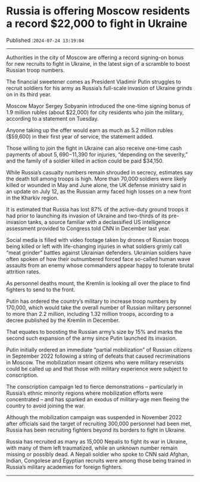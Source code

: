 # Russia is offering Moscow residents a record $22,000 to fight in Ukraine

Published :`2024-07-24 13:19:04`

---

Authorities in the city of Moscow are offering a record signing-on bonus for new recruits to fight in Ukraine, in the latest sign of a scramble to boost Russian troop numbers.

The financial sweetener comes as President Vladimir Putin struggles to recruit soldiers for his army as Russia’s full-scale invasion of Ukraine grinds on in its third year.

Moscow Mayor Sergey Sobyanin introduced the one-time signing bonus of 1.9 million rubles (about $22,000) for city residents who join the military, according to a statement on Tuesday.

Anyone taking up the offer would earn as much as 5.2 million rubles ($59,600) in their first year of service, the statement added.

Those willing to join the fight in Ukraine can also receive one-time cash payments of about $5,690-$11,390 for injuries, “depending on the severity,” and the family of a soldier killed in action could be paid $34,150.

While Russia’s casualty numbers remain shrouded in secrecy, estimates say the death toll among troops is high. More than 70,000 soldiers were likely killed or wounded in May and June alone, the UK defense ministry said in an update on July 12, as the Russian army faced high losses on a new front in the Kharkiv region.

It is estimated that Russia has lost 87% of the active-duty ground troops it had prior to launching its invasion of Ukraine and two-thirds of its pre-invasion tanks, a source familiar with a declassified US intelligence assessment provided to Congress told CNN in December last year.

Social media is filled with video footage taken by drones of Russian troops being killed or left with life-changing injuries in what soldiers grimly call “meat grinder” battles against Ukrainian defenders. Ukrainian soldiers have often spoken of how their outnumbered forced face so-called human wave assaults from an enemy whose commanders appear happy to tolerate brutal attrition rates.

As personnel deaths mount, the Kremlin is looking all over the place to find fighters to send to the front.

Putin has ordered the country’s military to increase troop numbers by 170,000, which would take the overall number of Russian military personnel to more than 2.2 million, including 1.32 million troops, according to a decree published by the Kremlin in December.

That equates to boosting the Russian army’s size by 15% and marks the second such expansion of the army since Putin launched its invasion.

Putin initially ordered an immediate “partial mobilization” of Russian citizens in September 2022 following a string of defeats that caused recriminations in Moscow. The mobilization meant citizens who were military reservists could be called up and that those with military experience were subject to conscription.

The conscription campaign led to fierce demonstrations – particularly in Russia’s ethnic minority regions where mobilization efforts were concentrated – and has sparked an exodus of military-age men fleeing the country to avoid joining the war.

Although the mobilization campaign was suspended in November 2022 after officials said the target of recruiting 300,000 personnel had been met, Russia has been recruiting fighters beyond its borders to fight in Ukraine.

Russia has recruited as many as 15,000 Nepalis to fight its war in Ukraine, with many of them left traumatized, while an unknown number remain missing or possibly dead. A Nepali soldier who spoke to CNN said Afghan, Indian, Congolese and Egyptian recruits were among those being trained in Russia’s military academies for foreign fighters.

---

